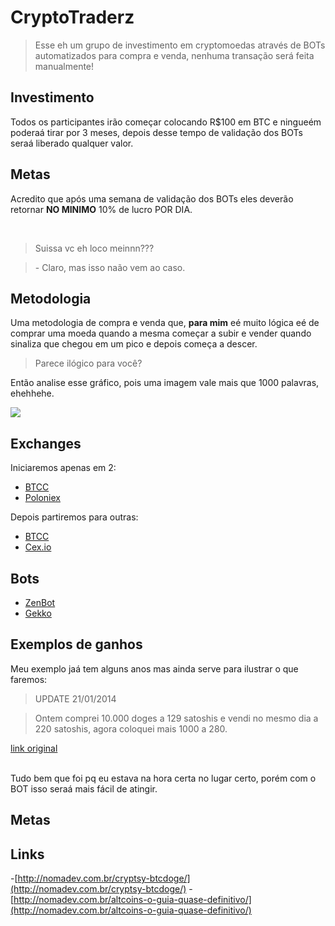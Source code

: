 # CryptoTraderz

> Esse eh um grupo de investimento em cryptomoedas através de BOTs automatizados para compra e venda, nenhuma transação será feita manualmente!

## Investimento

Todos os participantes irão começar colocando R$100 em BTC e ningueém poderaá tirar por 3 meses, depois desse tempo de validação dos BOTs seraá liberado qualquer valor.

## Metas

Acredito que após uma semana de validação dos BOTs eles deverão retornar **NO MINIMO** 10% de lucro POR DIA.

<br>

> Suissa vc eh loco meinnn???

> \- Claro, mas isso naão vem ao caso.


## Metodologia

Uma metodologia de compra e venda que, **para mim** eé muito lógica eé de comprar uma moeda quando a mesma começar a subir e vender quando sinaliza que chegou em um pico e depois começa a descer.

> Parece ilógico para você?


Então analise esse gráfico, pois uma imagem vale mais que 1000 palavras, ehehhehe.

![](https://cloud.githubusercontent.com/assets/106763/18077269/4f5deefc-6e39-11e6-9e3e-6d4bba583c03.png)

## Exchanges

Iniciaremos apenas em 2:

- [BTCC](https://www.btcc.com/)
- [Poloniex](https://poloniex.com/)

Depois partiremos para outras:

- [BTCC](https://www.bitstamp.net/)
- [Cex.io](https://cex.io/)

## Bots

- [ZenBot](https://github.com/carlos8f/zenbot)
- [Gekko](https://github.com/askmike/gekko/)


## Exemplos de ganhos

Meu exemplo jaá tem alguns anos mas ainda serve para ilustrar o que faremos:

> UPDATE 21/01/2014

> Ontem comprei 10.000 doges a 129 satoshis e vendi no mesmo dia a 220 satoshis, agora coloquei mais 1000 a 280.

[link original](http://nomadev.com.br/cryptsy-btcdoge/)

<br>
Tudo bem que foi pq eu estava na hora certa no lugar certo, porém com o BOT isso seraá mais fácil de atingir.

## Metas

## Links

-[http://nomadev.com.br/cryptsy-btcdoge/](http://nomadev.com.br/cryptsy-btcdoge/)
-[http://nomadev.com.br/altcoins-o-guia-quase-definitivo/](http://nomadev.com.br/altcoins-o-guia-quase-definitivo/)
